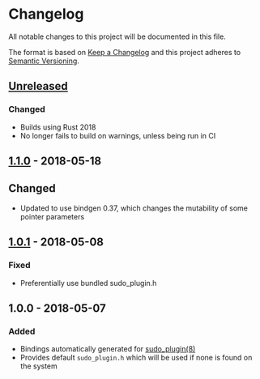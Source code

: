 # Changelog

All notable changes to this project will be documented in this file.

The format is based on [Keep a Changelog](http://keepachangelog.com/en/1.0.0/)
and this project adheres to [Semantic Versioning](http://semver.org/spec/v2.0.0.html).

## [Unreleased]

### Changed
- Builds using Rust 2018
- No longer fails to build on warnings, unless being run in CI

## [1.1.0] - 2018-05-18

## Changed
- Updated to use bindgen 0.37, which changes the mutability of some pointer parameters

## [1.0.1] - 2018-05-08

### Fixed
- Preferentially use bundled sudo_plugin.h

## 1.0.0 - 2018-05-07

### Added
- Bindings automatically generated for [sudo_plugin(8)](https://www.sudo.ws/man/1.8.22/sudo_plugin.man.html)
- Provides default `sudo_plugin.h` which will be used if none is found on the system

[Unreleased]: https://github.com/square/sudo_pair/compare/sudo_plugin-sys-v1.1.0...master
[1.1.0]:      https://github.com/square/sudo_pair/compare/sudo_plugin-sys-v1.0.1...sudo_plugin-sys-v1.1.0
[1.0.1]:      https://github.com/square/sudo_pair/compare/sudo_plugin-sys-v1.0.0...sudo_plugin-sys-v1.0.1
